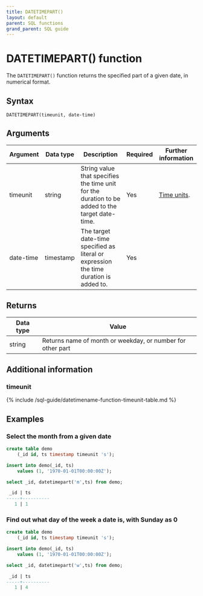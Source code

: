 ```yaml
---
title: DATETIMEPART()
layout: default
parent: SQL functions
grand_parent: SQL guide
---
```


# DATETIMEPART() function

The `DATETIMEPART()` function returns the specified part of a given date, in numerical format.

## Syntax

```
DATETIMEPART(timeunit, date-time)
```

## Arguments

| Argument | Data type | Description | Required | Further information |
|---|---|---|---|---|
| timeunit | string | String value that specifies the time unit for the duration to be added to the target date-time. | Yes | [Time units](#timeunit).|
| date-time | timestamp | The target date-time specified as literal or expression the time duration is added to. | Yes | |


## Returns

| Data type | Value |
|---|---|
| string | Returns name of month or weekday, or number for other part |

## Additional information

### timeunit

{% include /sql-guide/datetimename-function-timeunit-table.md %}

## Examples

### Select the month from a given date

```sql
create table demo
    (_id id, ts timestamp timeunit 's');

insert into demo(_id, ts)
    values (1, '1970-01-01T00:00:00Z');

select _id, datetimepart('m',ts) from demo;

 _id | ts                           
-----+----------
   1 | 1
```

### Find out what day of the week a date is, with Sunday as 0

```sql
create table demo
    (_id id, ts timestamp timeunit 's');

insert into demo(_id, ts)
    values (1, '1970-01-01T00:00:00Z');

select _id, datetimepart('w',ts) from demo;

 _id | ts                           
-----+----------
   1 | 4
```


